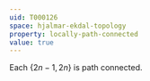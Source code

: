 ```yaml
---
uid: T000126
space: hjalmar-ekdal-topology
property: locally-path-connected
value: true
---
```

Each $\{2n-1,2n\}$ is path connected.

